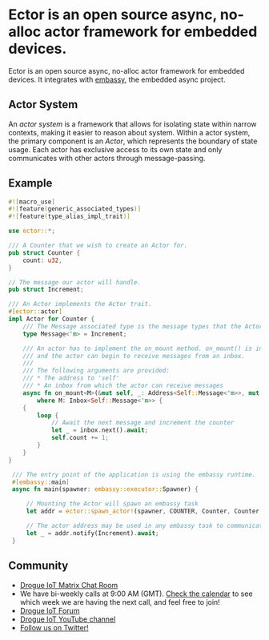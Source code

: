 # Ector is an open source async, no-alloc actor framework for embedded devices. 

Ector is an open source async, no-alloc actor framework for embedded devices. It integrates with [embassy](https://github.com/embassy-rs/embassy), the embedded async project.

## Actor System

An _actor system_ is a framework that allows for isolating state within narrow contexts, making it easier to reason about system.
Within a actor system, the primary component is an _Actor_, which represents the boundary of state usage.
Each actor has exclusive access to its own state and only communicates with other actors through message-passing.

## Example

```rust
#![macro_use]
#![feature(generic_associated_types)]
#![feature(type_alias_impl_trait)]

use ector::*;

/// A Counter that we wish to create an Actor for.
pub struct Counter {
    count: u32,
}

// The message our actor will handle.
pub struct Increment;

/// An Actor implements the Actor trait.
#[ector::actor]
impl Actor for Counter {
    /// The Message associated type is the message types that the Actor can receive.
    type Message<'m> = Increment;

    /// An actor has to implement the on_mount method. on_mount() is invoked when the internals of an actor is ready,
    /// and the actor can begin to receive messages from an inbox.
    ///
    /// The following arguments are provided:
    /// * The address to 'self'
    /// * An inbox from which the actor can receive messages
    async fn on_mount<M>(&mut self, _: Address<Self::Message<'m>>, mut inbox: M)
        where M: Inbox<Self::Message<'m>> {
    {
        loop {
            // Await the next message and increment the counter
            let _ = inbox.next().await;
            self.count += 1;
        }
    }
}

 /// The entry point of the application is using the embassy runtime.
 #[embassy::main]
 async fn main(spawner: embassy::executor::Spawner) {

     // Mounting the Actor will spawn an embassy task
     let addr = ector::spawn_actor!(spawner, COUNTER, Counter, Counter { count  0 });

     // The actor address may be used in any embassy task to communicate with the actor.
     let _ = addr.notify(Increment).await;
 }
```

## Community

* [Drogue IoT Matrix Chat Room](https://matrix.to/#/#drogue-iot:matrix.org)
* We have bi-weekly calls at 9:00 AM (GMT). [Check the calendar](https://calendar.google.com/calendar/u/0/embed?src=ofuctjec399jr6kara7n0uidqg@group.calendar.google.com&pli=1) to see which week we are having the next call, and feel free to join!
* [Drogue IoT Forum](https://discourse.drogue.io/)
* [Drogue IoT YouTube channel](https://www.youtube.com/channel/UC7GZUy2hKidvY6V_3QZfCcA)
* [Follow us on Twitter!](https://twitter.com/DrogueIoT)
